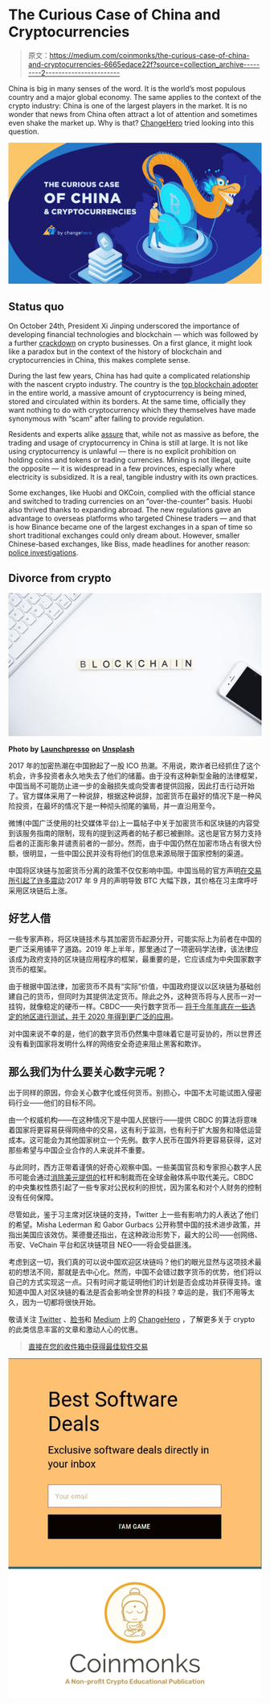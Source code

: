# The Curious Case of China and Cryptocurrencies

> 原文：<https://medium.com/coinmonks/the-curious-case-of-china-and-cryptocurrencies-6665edace22f?source=collection_archive---------2----------------------->

China is big in many senses of the word. It is the world’s most populous country and a major global economy. The same applies to the context of the crypto industry: China is one of the largest players in the market. It is no wonder that news from China often attract a lot of attention and sometimes even shake the market up. Why is that? [ChangeHero](https://changehero.io/) tried looking into this question.

![](img/e749614159cbc2c9bff57f117eb395ff.png)

## **Status quo**

On October 24th, President Xi Jinping underscored the importance of developing financial technologies and blockchain — which was followed by a further [crackdown](https://www.coindesk.com/crypto-markets-overreaction-to-xis-blockchain-remark-prompts-tougher-crackdown) on crypto businesses. On a first glance, it might look like a paradox but in the context of the history of blockchain and cryptocurrencies in China, this makes complete sense.

During the last few years, China has had quite a complicated relationship with the nascent crypto industry. The country is the [top blockchain adopter](https://forkast.news/china-blockchain-report/) in the entire world, a massive amount of cryptocurrency is being mined, stored and circulated within its borders. At the same time, officially they want nothing to do with cryptocurrency which they themselves have made synonymous with “scam” after failing to provide regulation.

Residents and experts alike [assure](https://vechain101.com/2019/01/24/quick-look-oceanex-chinese-exchanges/) that, while not as massive as before, the trading and usage of cryptocurrency in China is still at large. It is not like using cryptocurrency is unlawful — there is no explicit prohibition on holding coins and tokens or trading currencies. Mining is not illegal, quite the opposite — it is widespread in a few provinces, especially where electricity is subsidized. It is a real, tangible industry with its own practices.

Some exchanges, like Huobi and OKCoin, complied with the official stance and switched to trading currencies on an “over-the-counter” basis. Huobi also thrived thanks to expanding abroad. The new regulations gave an advantage to overseas platforms who targeted Chinese traders — and that is how Binance became one of the largest exchanges in a span of time so short traditional exchanges could only dream about. However, smaller Chinese-based exchanges, like Biss, made headlines for another reason: [police investigations](https://www.coindesk.com/china-is-poised-for-another-crypto-trading-crackdown-as-speculation-returns).

## **Divorce from crypto**

![](img/c6c711903756e947eddbfa00fcf7e701.png)

**Photo by** [**Launchpresso**](https://unsplash.com/@launchpresso?utm_source=unsplash&utm_medium=referral&utm_content=creditCopyText) **on** [**Unsplash**](https://unsplash.com/?utm_source=unsplash&utm_medium=referral&utm_content=creditCopyText)

2017 年的加密热潮在中国掀起了一股 ICO 热潮。不用说，欺诈者已经抓住了这个机会，许多投资者永久地失去了他们的储蓄。由于没有这种新型金融的法律框架，中国当局不可能防止进一步的金融损失或向受害者提供回报，因此打击行动开始了。官方媒体采用了一种说辞，根据这种说辞，加密货币在最好的情况下是一种风险投资，在最坏的情况下是一种彻头彻尾的骗局，并一直沿用至今。

微博(中国广泛使用的社交媒体平台)上一篇帖子中关于加密货币和区块链的内容受到该服务指南的限制，现有的提到这两者的帖子都已被删除。这也是官方努力支持后者的正面形象并谴责前者的一部分。然而，由于中国仍然在加密市场占有很大份额，很明显，一些中国公民并没有将他们的信息来源局限于国家控制的渠道。

中国将区块链与加密货币分离的政策不仅仅影响中国。中国当局的官方声明[在交易所引起了许多震动](https://www.nottingham.edu.cn/en/economics/documents/ner-issue-1/a-brief-overview-on-china-and-cryptocurrency.pdf):2017 年 9 月的声明导致 BTC 大幅下跌，其价格在习主席呼吁采用区块链后上涨。

## **好艺人借**

一些专家声称，将区块链技术与其加密货币起源分开，可能实际上为前者在中国的更广泛采用铺平了道路。2019 年上半年，那里通过了一项密码学法律，该法律应该成为政府支持的区块链应用程序的框架，最重要的是，它应该成为中央国家数字货币的框架。

由于根据中国法律，加密货币不具有“实际”价值，中国政府提议以区块链为基础创建自己的货币，但同时为其提供法定货币。除此之外，这种货币将与人民币一对一挂钩，就像稳定的硬币一样。CBDC——央行数字货币— [将于今年年底在一些选定的地区进行测试，并于 2020 年得到更广泛的应用](https://www.coindesk.com/chinas-central-bank-likely-to-pilot-digital-currency-in-cities-of-shenzhen-and-suzhou-report)。

对中国来说不幸的是，他们的数字货币仍然集中意味着它是可妥协的，所以世界还没有看到国家将发明什么样的网络安全奇迹来阻止黑客和欺诈。

## **那么我们为什么要关心数字元呢？**

出于同样的原因，你会关心数字化或任何货币。别担心，中国不太可能试图入侵密码行业——他们的目标不同。

由一个权威机构——在这种情况下是中国人民银行——提供 CBDC 的算法将意味着国家将更容易获得网络中的交易，这有利于监测，也有利于扩大服务和降低运营成本。这可能会为其他国家树立一个先例。数字人民币在国外将更容易获得，这对那些希望与中国企业合作的人来说并不重要。

与此同时，西方正带着谨慎的好奇心观察中国。一些美国官员和专家担心数字人民币可能会通过[消除](https://beincrypto.com/chinas-blockchain-revolution-helping-cut-out-us-tech-companies/)[美元提供的](https://www.coindesk.com/in-wargaming-exercise-a-digital-yuan-neuters-us-sanctions-and-north-korea-buys-nukes)杠杆和制裁而在全球金融体系中取代美元。CBDC 的中央集权性质引起了一些专家对公民权利的担忧，因为匿名和对个人财务的控制没有任何保障。

尽管如此，鉴于习主席对区块链的支持，Twitter 上一些有影响力的人表达了他们的希望。Misha Lederman 和 Gabor Gurbacs 公开称赞中国的技术进步政策，并指出美国应该效仿。莱德曼还指出，在这种政治形势下，最大的公司——创网络、币安、VeChain 平台和区块链项目 NEO——将会受益匪浅。

考虑到这一切，我们真的可以说中国欢迎区块链吗？他们的眼光显然与这项技术最初的想法不同，那就是去中心化。然而，中国不会错过数字货币的优势，他们将以自己的方式实现这一点。只有时间才能证明他们的计划是否会成功并获得支持。谁知道中国人对区块链的看法是否会影响全世界的科技？幸运的是，我们不用等太久，因为一切都将很快开始。

敬请关注 [Twitter](https://twitter.com/Changehero_io) 、[脸书](https://www.facebook.com/Changehero.io/)和 [Medium](/@changehero) 上的 [ChangeHero](https://changehero.io/) ，了解更多关于 crypto 的此类信息丰富的文章和激动人心的优惠。

> [直接在您的收件箱中获得最佳软件交易](https://coincodecap.com/?utm_source=coinmonks)

[![](img/7c0b3dfdcbfea594cc0ae7d4f9bf6fcb.png)](https://coincodecap.com/?utm_source=coinmonks)[![](img/a06b758bdcc47dca7c2504f298674d87.png)](https://coincodecap.com)